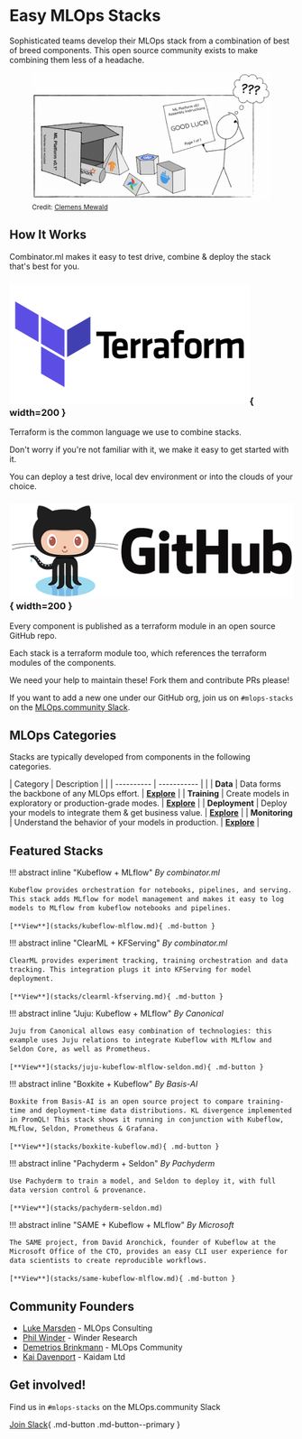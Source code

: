 # Easy MLOps Stacks

Sophisticated teams develop their MLOps stack from a combination of best of breed components. This open source community exists to make combining them less of a headache.

<figure>
  <img src="images/stacks.webp" width="600" />
  <figcaption><small>Credit: <a href="https://towardsdatascience.com/the-problem-with-ai-developer-tools-for-enterprises-and-what-ikea-has-to-do-with-it-b26277841661">Clemens Mewald</a></small></figcaption>
</figure>

## How It Works

Combinator.ml makes it easy to test drive, combine & deploy the stack that's best for you.

### ![Terraform](images/terraform.webp){ width=200 }

Terraform is the common language we use to combine stacks.

Don't worry if you're not familiar with it, we make it easy to get started with it.

You can deploy a test drive, local dev environment or into the clouds of your choice.

### ![GitHub](images/github.webp){ width=200 }

Every component is published as a terraform module in an open source GitHub repo.

Each stack is a terraform module too, which references the terraform modules of the components.

We need your help to maintain these! Fork them and contribute PRs please!

If you want to add a new one under our GitHub org, join us on `#mlops-stacks` on the [MLOps.community Slack](https://go.mlops.community/slack).


## MLOps Categories

Stacks are typically developed from components in the following categories.

| Category       | Description | |
| ----------     | ----------- | |
| **Data**       | Data forms the backbone of any MLOps effort. | [**Explore**](categories/data.md) |
| **Training**   | Create models in exploratory or production-grade modes. | [**Explore**](categories/training.md) |
| **Deployment** | Deploy your models to integrate them & get business value. | [**Explore**](categories/deployment.md) |
| **Monitoring** | Understand the behavior of your models in production. | [**Explore**](categories/monitoring.md) |


## Featured Stacks

!!! abstract inline "Kubeflow + MLflow"
    *By combinator.ml*

    Kubeflow provides orchestration for notebooks, pipelines, and serving. This stack adds MLflow for model management and makes it easy to log models to MLflow from kubeflow notebooks and pipelines.

    [**View**](stacks/kubeflow-mlflow.md){ .md-button }


!!! abstract inline "ClearML + KFServing"
    *By combinator.ml*

    ClearML provides experiment tracking, training orchestration and data tracking. This integration plugs it into KFServing for model deployment.

    [**View**](stacks/clearml-kfserving.md){ .md-button }

<div style="clear:both;"></div>

!!! abstract inline "Juju: Kubeflow + MLflow"
    *By Canonical*

    Juju from Canonical allows easy combination of technologies: this example uses Juju relations to integrate Kubeflow with MLflow and Seldon Core, as well as Prometheus.

    [**View**](stacks/juju-kubeflow-mlflow-seldon.md){ .md-button }

!!! abstract inline "Boxkite + Kubeflow"
    *By Basis-AI*

    Boxkite from Basis-AI is an open source project to compare training-time and deployment-time data distributions. KL divergence implemented in PromQL! This stack shows it running in conjunction with Kubeflow, MLflow, Seldon, Prometheus & Grafana.

    [**View**](stacks/boxkite-kubeflow.md){ .md-button }

<div style="clear:both;"></div>

!!! abstract inline "Pachyderm + Seldon"
    *By Pachyderm*

    Use Pachyderm to train a model, and Seldon to deploy it, with full data version control & provenance.

    [**View**](stacks/pachyderm-seldon.md)

!!! abstract inline "SAME + Kubeflow + MLflow"
    *By Microsoft*

    The SAME project, from David Aronchick, founder of Kubeflow at the Microsoft Office of the CTO, provides an easy CLI user experience for data scientists to create reproducible workflows.

    [**View**](stacks/same-kubeflow-mlflow.md){ .md-button }

<div style="clear:both;"></div>

## Community Founders

* [Luke Marsden](https://www.linkedin.com/in/luke-marsden-71b3789/) - MLOps Consulting
* [Phil Winder](https://www.linkedin.com/in/drphilwinder/) - Winder Research
* [Demetrios Brinkmann](https://www.linkedin.com/in/dpbrinkm/) - MLOps Community
* [Kai Davenport](https://www.linkedin.com/in/kai-davenport-228b6017/) - Kaidam Ltd

## Get involved!

Find us in `#mlops-stacks` on the MLOps.community Slack

[Join Slack](https://go.mlops.community/slack){ .md-button .md-button--primary }
